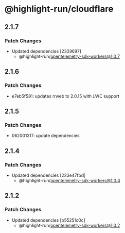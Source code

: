 # @highlight-run/cloudflare

## 2.1.7

### Patch Changes

-   Updated dependencies [2339697]
    -   @highlight-run/opentelemetry-sdk-workers@1.0.7

## 2.1.6

### Patch Changes

-   e7eb5f581: updates rrweb to 2.0.15 with LWC support

## 2.1.5

### Patch Changes

-   062001317: update dependencies

## 2.1.4

### Patch Changes

-   Updated dependencies [223e47fbd]
    -   @highlight-run/opentelemetry-sdk-workers@1.0.4

## 2.1.2

### Patch Changes

-   Updated dependencies [b55251c0c]
    -   @highlight-run/opentelemetry-sdk-workers@1.0.2
